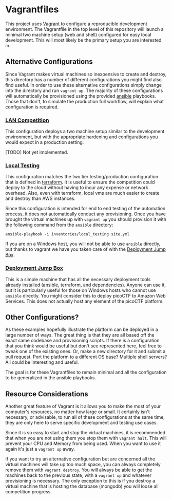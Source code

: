 # Vagrantfiles

This project uses [Vagrant](https://www.vagrantup.com/) to configure a reproducible development environment.  The Vagrantfile in the top level of this repository will launch a minimal two machine setup (web and shell) configured for easy local development. This will most likely be the primary setup you are interested in.

## Alternative Configurations
Since Vagrant makes virtual machines so inexpensive to create and destroy, this directory has a number of different configurations you might find also find useful. In order to use these alternative configurations simply change into the directory and run `vagrant up`.  The majority of these configurations will automatically be provisioned using the provided [ansible](../ansible) playbooks. Those that don't, to simulate the production full workflow, will explain what configuration is required.

### [LAN Competition](./lan_competition)
This configuration deploys a two machine setup similar to the development environment, but with the appropriate hardening and configurations you would expect in a production setting. 

[TODO] Not yet implemented.

### [Local Testing](./local_testing)
This configuration matches the two tier testing/production configuration that is defined in [terraform](../terraform).  It is useful to ensure the competition could deploy to the cloud without having to incur any expense or network overhead. Also, even with terraform, local vms are much easier to create and destroy than AWS instances.

Since this configuration is intended for end to end testing of the automation process, it does not automatically conduct any provisioning. Once you have brought the virtual machines up with `vagrant up` you should provision it with the following command from the `ansible` directory:
    
    ansible-playbook -i inventories/local_testing site.yml

If you are on a Windows host, you will not be able to use `ansible` directly, but thanks to vagrant we have you taken care of with the [Deployment Jump Box](#deployment-jump-box).

### [Deployment Jump Box](./jump_box)
This is a simple machine that has all the necessary deployment tools already installed (ansible, terraform, and dependencies).  Anyone can use it, but it is particularly useful for those on Windows hosts who cannot use `ansible` directly.  You might consider this to deploy picoCTF to Amazon Web Services. This does not actually host any element of the picoCTF platform.

## Other Configurations?
As these examples hopefully illustrate the platform can be deployed in a large number of ways. The great thing is that they are all based off the exact same codebase and provisioning scripts. If there is a configuration that you think would be useful but don't see represented here, feel free to tweak one of the existing ones.  Or, make a new directory for it and submit a pull request.  Port the platform to a different OS base? Multiple shell servers?  All could be interesting and useful.

The goal is for these Vagrantfiles to remain minimal and all the configuration to be generalized in the ansible playbooks.

## Resource Considerations
Another great feature of Vagrant is it allows you to make the most of your computer's resources, no matter how large or small. It certainly isn't necessary, or advisable, to run all of these configurations at the same time, they are only here to serve specific development and testing use cases.

Since it is so easy to start and stop the virtual machines, it is recommended that when you are not using them you stop them with `vagrant halt`. This will prevent your CPU and Memory from being used. When you want to use it again it's just a `vagrant up` away.

If you want to try an alternative configuration but are concerned all the virtual machines will take up too much space, you can always completely remove them with `vagrant destroy`.  You will always be able to get the machines back to the previous state, with a `vagrant up` and whatever provisioning is necessary.  The only exception to this is if you destroy a virtual machine that is hosting the database (mongodb) you will loose all competition progress.
